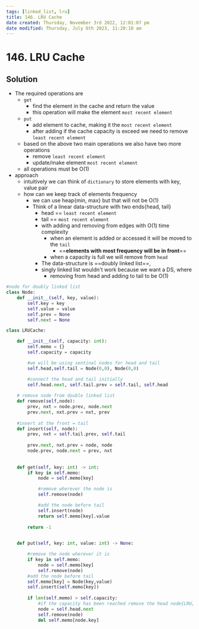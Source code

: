 ```yaml
---
tags: [linked_list, lru]
title: 146. LRU Cache
date created: Thursday, November 3rd 2022, 12:01:07 pm
date modified: Thursday, July 6th 2023, 11:20:10 am
---
```


# 146. LRU Cache

## Solution

- The required operations are
	- `get`
		- find the element in the cache and return the value
		- this operation will make the element `most recent element`
	- `put`
		- add element to cache, making it the `most recent element`
		- after adding if the cache capacity is exceed we need to remove `least recent element`
	- based on the above two main operations we also have two more operations
		- remove `least recent element`
		- update/make element `most recent element`
	- all operations must be O(1)
- approach
	- intuitively we can think of `dictionary` to store elements with key, value pair
	- how can we keep track of elements frequency
		- we can use heap{min, max} but that will not be O(1)
		- Think of a linear data-structure with two ends{head, tail}
			- head == `least recent element`
			- tail == `most recent element`
			- with adding and removing from edges with O(1) time complexity
				- when an element is added or accessed it will be moved to the `tail`
					- ==**elements with most frequency will be in front**==
				- when a capacity is full we will remove from `head`
			- The data-structure is ==doubly linked list==,
			- singly linked list wouldn't work because we want a DS, where
				- removing from head and adding to tail to be O(1)

```python
#node for doubly linked list
class Node:
    def __init__(self, key, value):
        self.key = key
        self.value = value
        self.prev = None
        self.next = None

class LRUCache:

    def __init__(self, capacity: int):
        self.memo = {}
        self.capacity = capacity

		#we will be using sentinal nodes for head and tail
        self.head,self.tail = Node(0,0), Node(0,0)

		#connect the head and tail initially 
        self.head.next, self.tail.prev = self.tail, self.head
    
    # remove node from double linked list
    def remove(self,node):
        prev, nxt = node.prev, node.next
        prev.next, nxt.prev = nxt, prev
    
    #insert at the front = tail
    def insert(self, node):
        prev, nxt = self.tail.prev, self.tail
        
        prev.next, nxt.prev = node, node
        node.prev, node.next = prev, nxt
        
        
    def get(self, key: int) -> int:
        if key in self.memo:
            node = self.memo[key]

			#remove wherever the node is
            self.remove(node)

			#add the node before tail
            self.insert(node)
            return self.memo[key].value
        
        return -1
        

    def put(self, key: int, value: int) -> None:

		#remove the node wherever it is
        if key in self.memo:
            node = self.memo[key]
            self.remove(node)
        #add the node before tail
        self.memo[key] = Node(key,value)
        self.insert(self.memo[key])
        
        if len(self.memo) > self.capacity:
		    #if the capacity has been reached remove the head node{LRU}
            node = self.head.next
            self.remove(node)
            del self.memo[node.key]
```
